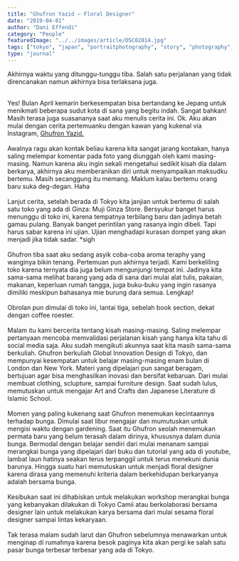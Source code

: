 ```yaml
---
title: "Ghufron Yazid – Floral Designer"
date: "2019-04-01"
author: "Dani Effendi"
category: "People"
featuredImage: "../../images/article/DSC02814.jpg"
tags: ["tokyo", "japan", "portraitphotography", "story", "photography", "journal", "figure", "portrait", "people"]
type: "journal"
---
```


Akhirnya waktu yang ditunggu-tunggu tiba. Salah satu perjalanan yang tidak direncanakan namun akhirnya bisa terlaksana juga.
<br/>
<br/>

Yes! Bulan April kemarin berkesempatan bisa bertandang ke Jepang untuk menikmati beberapa sudut kota di sana yang begitu indah. Sangat bahkan!
<br/>
Masih terasa juga suasananya saat aku menulis cerita ini.
Ok. Aku akan mulai dengan cerita pertemuanku dengan kawan yang kukenal via Instagram, <a href="https://www.instagram.com/ghufronyazid/" target="_blank">Ghufron Yazid.</a>
<br/>
<br/>
Awalnya ragu akan kontak beliau karena kita sangat jarang kontakan, hanya saling melempar komentar pada foto yang diunggah oleh kami masing-masing. Namun karena aku ingin sekali mengetahui sedikit kisah dia dalam berkarya, akhirnya aku memberanikan diri untuk menyampaikan maksudku bertemu. Masih secanggung itu memang. Maklum kalau bertemu orang baru suka deg-degan. Haha
<br/>
<br/>
Lanjut cerita, setelah berada di Tokyo kita janjian untuk bertemu di salah satu toko yang ada di Ginza: Muji Ginza Store. Bersyukur banget harus menunggu di toko ini, karena tempatnya terbilang baru dan jadinya betah gamau pulang. Banyak banget perintilan yang rasanya ingin dibeli. Tapi harus sabar karena ini ujian. Ujian menghadapi kurasan dompet yang akan menjadi jika tidak sadar. *sigh
<br/>
<br/>
Ghufron tiba saat aku sedang asyik coba-coba aroma teraphy yang wanginya bikin tenang. Pertemuan pun akhirnya terjadi. Kami berkeliling toko karena ternyata dia juga belum mengunjungi tempat ini. Jadinya kita sama-sama melihat barang yang ada di sana dari mulai alat tulis, pakaian, makanan, keperluan rumah tangga, juga buku-buku yang ingin rasanya dimiliki meskipun bahasanya mie burung dara semua. Lengkap!
<br/>
<br/>
Obrolan pun dimulai di toko ini, lantai tiga, sebelah book section, dekat dengan coffee roester.
<br/>
<br/>
Malam itu kami bercerita tentang kisah masing-masing. Saling melempar pertanyaan mencoba memvalidasi perjalanan kisah yang hanya kita tahu di social media saja. Aku sudah mengikuti akunnya saat kita masih sama-sama berkuliah. Ghufron berkuliah Global Innovation Design di Tokyo, dan mempunyai kesempatan untuk belajar masing-masing enam bulan di London dan New York. Materi yang dipelajari pun sangat beragam, bertujuan agar bisa menghasilkan inovasi dan bersifat kebaruan. Dari mulai membuat clothing, sclupture, sampai furniture design. Saat sudah lulus, memutuskan untuk mengajar Art and Crafts dan Japanese Literature di Islamic School.
<br/>
<br/>
Momen yang paling kukenang saat Ghufron menemukan kecintaannya terhadap bunga. Dimulai saat libur mengajar dan mumutuskan untuk mengisi waktu dengan gardening. Saat itu Ghufron seolah menemukan permata baru yang belum terasah dalam dirinya, khususnya dalam dunia bunga. Bermodal dengan belajar sendiri dari mulai menanam sampai merangkai bunga yang dipelajari dari buku dan tutorial yang ada di youtube, lambat laun hatinya seakan terus terpanggil untuk terus menekuni dunia barunya. Hingga suatu hari memutuskan untuk menjadi floral designer karena dirasa yang memenuhi kriteria dalam berkehidupan berkaryanya adalah bersama bunga.
<br/>
<br/>
Kesibukan saat ini dihabiskan untuk melakukan workshop merangkai bunga yang kebanyakan dilakukan di Tokyo Camii atau berkolaborasi bersama designer lain untuk melakukan karya bersama dari mulai sesama floral designer sampai lintas kekaryaan.
<br/>
<br/>
Tak terasa malam sudah larut dan Ghufron sebelumnya menawarkan untuk menginap di rumahnya karena besok paginya kita akan pergi ke  salah satu pasar bunga terbesar terbesar yang ada di Tokyo.